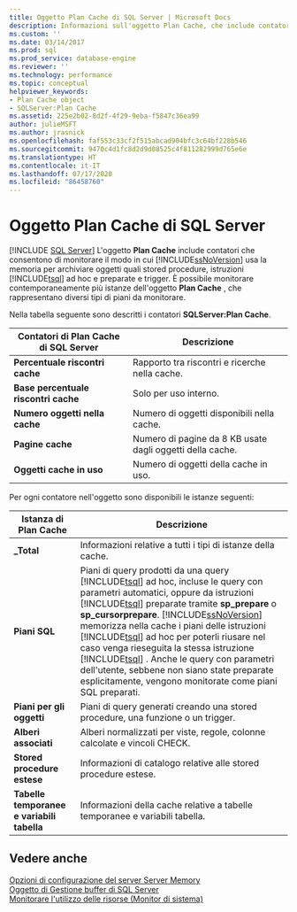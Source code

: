 ```yaml
---
title: Oggetto Plan Cache di SQL Server | Microsoft Docs
description: Informazioni sull'oggetto Plan Cache, che include contatori che consentono di monitorare il modo in cui SQL Server usa la memoria per archiviare oggetti quali stored procedure e trigger.
ms.custom: ''
ms.date: 03/14/2017
ms.prod: sql
ms.prod_service: database-engine
ms.reviewer: ''
ms.technology: performance
ms.topic: conceptual
helpviewer_keywords:
- Plan Cache object
- SQLServer:Plan Cache
ms.assetid: 225e2b02-8d2f-4f29-9eba-f5847c36ea99
author: julieMSFT
ms.author: jrasnick
ms.openlocfilehash: faf553c33cf2f515abcad904bfc3c64bf228b546
ms.sourcegitcommit: 9470c4d1fc8d2d9d08525c4f811282999d765e6e
ms.translationtype: HT
ms.contentlocale: it-IT
ms.lasthandoff: 07/17/2020
ms.locfileid: "86458760"
---
```

# <a name="sql-server-plan-cache-object"></a>Oggetto Plan Cache di SQL Server
 [!INCLUDE [SQL Server](../../includes/applies-to-version/sqlserver.md)]
  L'oggetto **Plan Cache** include contatori che consentono di monitorare il modo in cui [!INCLUDE[ssNoVersion](../../includes/ssnoversion-md.md)] usa la memoria per archiviare oggetti quali stored procedure, istruzioni [!INCLUDE[tsql](../../includes/tsql-md.md)] ad hoc e preparate e trigger. È possibile monitorare contemporaneamente più istanze dell'oggetto **Plan Cache** , che rappresentano diversi tipi di piani da monitorare.  
  
 Nella tabella seguente sono descritti i contatori **SQLServer:Plan Cache**.  
  
|Contatori di Plan Cache di SQL Server|Descrizione|  
|------------------------------------|-----------------|  
|**Percentuale riscontri cache**|Rapporto tra riscontri e ricerche nella cache.|  
|**Base percentuale riscontri cache**|Solo per uso interno.| 
|**Numero oggetti nella cache**|Numero di oggetti disponibili nella cache.|  
|**Pagine cache**|Numero di pagine da 8 KB usate dagli oggetti della cache.|  
|**Oggetti cache in uso**|Numero di oggetti della cache in uso.|  
  
 Per ogni contatore nell'oggetto sono disponibili le istanze seguenti:  
  
|Istanza di Plan Cache|Descrizione|  
|-------------------------|-----------------|  
|**_Total**|Informazioni relative a tutti i tipi di istanze della cache.|  
|**Piani SQL**|Piani di query prodotti da una query [!INCLUDE[tsql](../../includes/tsql-md.md)] ad hoc, incluse le query con parametri automatici, oppure da istruzioni [!INCLUDE[tsql](../../includes/tsql-md.md)] preparate tramite **sp_prepare** o **sp_cursorprepare**. [!INCLUDE[ssNoVersion](../../includes/ssnoversion-md.md)] memorizza nella cache i piani delle istruzioni [!INCLUDE[tsql](../../includes/tsql-md.md)] ad hoc per poterli riusare nel caso venga rieseguita la stessa istruzione [!INCLUDE[tsql](../../includes/tsql-md.md)] . Anche le query con parametri dell'utente, sebbene non siano state preparate esplicitamente, vengono monitorate come piani SQL preparati.|  
|**Piani per gli oggetti**|Piani di query generati creando una stored procedure, una funzione o un trigger.|  
|**Alberi associati**|Alberi normalizzati per viste, regole, colonne calcolate e vincoli CHECK.|  
|**Stored procedure estese**|Informazioni di catalogo relative alle stored procedure estese.|  
|**Tabelle temporanee e variabili tabella**|Informazioni della cache relative a tabelle temporanee e variabili tabella.|  
  
## <a name="see-also"></a>Vedere anche  
 [Opzioni di configurazione del server Server Memory](../../database-engine/configure-windows/server-memory-server-configuration-options.md)   
 [Oggetto di Gestione buffer di SQL Server](../../relational-databases/performance-monitor/sql-server-buffer-manager-object.md)   
 [Monitorare l'utilizzo delle risorse &#40;Monitor di sistema&#41;](../../relational-databases/performance-monitor/monitor-resource-usage-system-monitor.md)  
  
  
